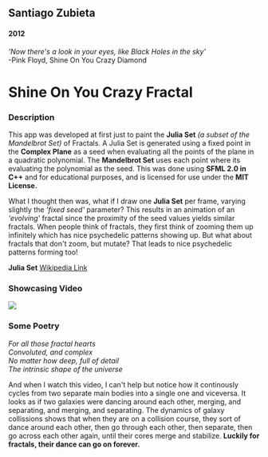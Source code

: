 ## Santiago Zubieta
#### 2012

*'Now there's a look in your eyes, like Black Holes in the sky'*  
-Pink Floyd, Shine On You Crazy Diamond

# Shine On You Crazy Fractal

### Description
This app was developed at first just to paint the **Julia Set** *(a subset of the Mandelbrot Set)* of Fractals. A Julia Set is generated using a fixed point in the **Complex Plane** as a seed when evaluating all the points of the plane in a quadratic polynomial. The **Mandelbrot Set** uses each point where its evaluating the polynomial as the seed. This was done using **SFML 2.0 in C++** and for educational purposes, and is licensed for use under the **MIT License.**

What I thought then was, what if I draw one **Julia Set** per frame, varying slightly the *'fixed seed'* parameter? This results in an animation of an *'evolving'* fractal since the proximity of the seed values yields similar fractals. When people think of fractals, they first think of zooming them up infinitely which has nice psychedelic patterns showing up. But what about fractals that don't zoom, but mutate? That leads to nice psychedelic patterns forming too!

**Julia Set** 
[Wikipedia Link](https://en.wikipedia.org/wiki/Julia_set)

### Showcasing Video
[![](https://github.com/zubie7a/Shine_On_You_Crazy_Fractal/blob/master/Screenshots/Screen_Shine.png?raw=true)](https://www.youtube.com/watch?v=-Lhw-qdXUis)

### Some Poetry
*For all those fractal hearts  
Convoluted, and complex  
No matter how deep, full of detail  
The intrinsic shape of the universe*  

And when I watch this video, I can't help but notice how it continously cycles from two separate main bodies into a single one and viceversa. It looks as if two galaxies were dancing around each other, merging, and separating, and merging, and separating. The dynamics of galaxy collissions shows that when they are on a collision course, they sort of dance around each other, then go through each other, then separate, then go across each other again, until their cores merge and stabilize. **Luckily for fractals, their dance can go on forever.**